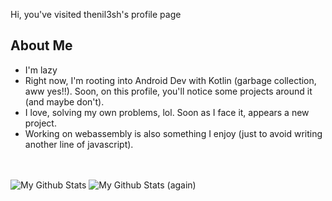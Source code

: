 Hi, you've visited thenil3sh's profile page

## About Me
- I'm lazy
- Right now, I'm rooting into Android Dev with Kotlin (garbage collection, aww yes!!). Soon, on this profile, you'll notice some projects around it (and maybe don't).
- I love, solving my own problems, lol. Soon as I face it, appears a new project.
- Working on webassembly is also something I enjoy (just to avoid writing another line of javascript).

\
\
<picture>
  <source
    srcset="https://github-readme-stats-one-rho-93.vercel.app/api?username=thenil3sh&bg_color=00000000&border_color=3d454cff&text_color=ffffff&border_radius=6.5&custom_title=.%20.%20.%20um&&text_bold=false&show_icons=true"
    media="(prefers-color-scheme: dark)"/>
  <source
    srcset="https://github-readme-stats-one-rho-93.vercel.app/api/top-langs?username=thenil3sh&layout=compact&hide_title=true&bg_color=00000000&border_radius=6.5&text_bold=false&border_color=3d454cff"
    media="(prefers-color-scheme: dark)"/>
</picture>
![My Github Stats](https://github-readme-stats-one-rho-93.vercel.app/api?username=thenil3sh&bg_color=00000000&border_color=3d454cff&text_color=ffffff&border_radius=6.5&custom_title=.%20.%20.%20um&&text_bold=false) ![My Github Stats (again)](https://github-readme-stats-one-rho-93.vercel.app/api/top-langs?username=thenil3sh&layout=compact&hide_title=true&bg_color=00000000&border_radius=6.5&text_bold=false&border_color=3d454cff)
